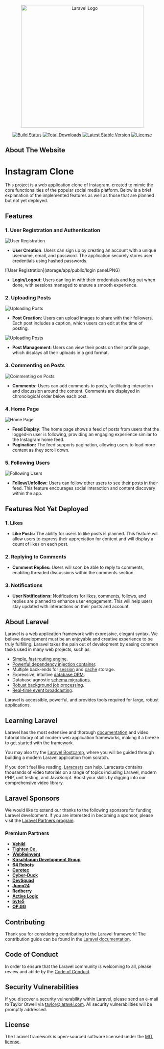 <p align="center"><a href="https://laravel.com" target="_blank"><img src="https://raw.githubusercontent.com/laravel/art/master/logo-lockup/5%20SVG/2%20CMYK/1%20Full%20Color/laravel-logolockup-cmyk-red.svg" width="400" alt="Laravel Logo"></a></p>

<p align="center">
<a href="https://github.com/laravel/framework/actions"><img src="https://github.com/laravel/framework/workflows/tests/badge.svg" alt="Build Status"></a>
<a href="https://packagist.org/packages/laravel/framework"><img src="https://img.shields.io/packagist/dt/laravel/framework" alt="Total Downloads"></a>
<a href="https://packagist.org/packages/laravel/framework"><img src="https://img.shields.io/packagist/v/laravel/framework" alt="Latest Stable Version"></a>
<a href="https://packagist.org/packages/laravel/framework"><img src="https://img.shields.io/packagist/l/laravel/framework" alt="License"></a>
</p>

## About The Website

# Instagram Clone

This project is a web application clone of Instagram, created to mimic the core functionalities of the popular social media platform. Below is a brief explanation of the implemented features as well as those that are planned but not yet deployed.

## Features

### 1. User Registration and Authentication
![User Registration](storage/app/public/Register.PNG)
- **User Creation:** Users can sign up by creating an account with a unique username, email, and password. The application securely stores user credentials using hashed passwords.

![User Registration](storage/app/public/login panel.PNG)
- **Login/Logout:** Users can log in with their credentials and log out when done, with sessions managed to ensure a smooth experience.

### 2. Uploading Posts
![Uploading Posts](storage/app/public/create.PNG)
- **Post Creation:** Users can upload images to share with their followers. Each post includes a caption, which users can edit at the time of posting.


![Uploading Posts](storage/app/public/posts.PNG)
- **Post Management:** Users can view their posts on their profile page, which displays all their uploads in a grid format.

### 3. Commenting on Posts
![Commenting on Posts](path_to_image/commenting_posts.png)
- **Comments:** Users can add comments to posts, facilitating interaction and discussion around the content. Comments are displayed in chronological order below each post.

### 4. Home Page
![Home Page](storage/app/public/Home.PNG)
- **Feed Display:** The home page shows a feed of posts from users that the logged-in user is following, providing an engaging experience similar to the Instagram home feed.
- **Pagination:** The feed supports pagination, allowing users to load more content as they scroll down.

### 5. Following Users
![Following Users](storage/app/public/profile.PNG)
- **Follow/Unfollow:** Users can follow other users to see their posts in their feed. This feature encourages social interaction and content discovery within the app.

## Features Not Yet Deployed

### 1. Likes
- **Like Posts:** The ability for users to like posts is planned. This feature will allow users to express their appreciation for content and will display a count of likes on each post.

### 2. Replying to Comments
- **Comment Replies:** Users will soon be able to reply to comments, enabling threaded discussions within the comments section.

### 3. Notifications
- **User Notifications:** Notifications for likes, comments, follows, and replies are planned to enhance user engagement. This will help users stay updated with interactions on their posts and account.





## About Laravel

Laravel is a web application framework with expressive, elegant syntax. We believe development must be an enjoyable and creative experience to be truly fulfilling. Laravel takes the pain out of development by easing common tasks used in many web projects, such as:

- [Simple, fast routing engine](https://laravel.com/docs/routing).
- [Powerful dependency injection container](https://laravel.com/docs/container).
- Multiple back-ends for [session](https://laravel.com/docs/session) and [cache](https://laravel.com/docs/cache) storage.
- Expressive, intuitive [database ORM](https://laravel.com/docs/eloquent).
- Database agnostic [schema migrations](https://laravel.com/docs/migrations).
- [Robust background job processing](https://laravel.com/docs/queues).
- [Real-time event broadcasting](https://laravel.com/docs/broadcasting).

Laravel is accessible, powerful, and provides tools required for large, robust applications.

## Learning Laravel

Laravel has the most extensive and thorough [documentation](https://laravel.com/docs) and video tutorial library of all modern web application frameworks, making it a breeze to get started with the framework.

You may also try the [Laravel Bootcamp](https://bootcamp.laravel.com), where you will be guided through building a modern Laravel application from scratch.

If you don't feel like reading, [Laracasts](https://laracasts.com) can help. Laracasts contains thousands of video tutorials on a range of topics including Laravel, modern PHP, unit testing, and JavaScript. Boost your skills by digging into our comprehensive video library.

## Laravel Sponsors

We would like to extend our thanks to the following sponsors for funding Laravel development. If you are interested in becoming a sponsor, please visit the [Laravel Partners program](https://partners.laravel.com).

### Premium Partners

- **[Vehikl](https://vehikl.com/)**
- **[Tighten Co.](https://tighten.co)**
- **[WebReinvent](https://webreinvent.com/)**
- **[Kirschbaum Development Group](https://kirschbaumdevelopment.com)**
- **[64 Robots](https://64robots.com)**
- **[Curotec](https://www.curotec.com/services/technologies/laravel/)**
- **[Cyber-Duck](https://cyber-duck.co.uk)**
- **[DevSquad](https://devsquad.com/hire-laravel-developers)**
- **[Jump24](https://jump24.co.uk)**
- **[Redberry](https://redberry.international/laravel/)**
- **[Active Logic](https://activelogic.com)**
- **[byte5](https://byte5.de)**
- **[OP.GG](https://op.gg)**

## Contributing

Thank you for considering contributing to the Laravel framework! The contribution guide can be found in the [Laravel documentation](https://laravel.com/docs/contributions).

## Code of Conduct

In order to ensure that the Laravel community is welcoming to all, please review and abide by the [Code of Conduct](https://laravel.com/docs/contributions#code-of-conduct).

## Security Vulnerabilities

If you discover a security vulnerability within Laravel, please send an e-mail to Taylor Otwell via [taylor@laravel.com](mailto:taylor@laravel.com). All security vulnerabilities will be promptly addressed.

## License

The Laravel framework is open-sourced software licensed under the [MIT license](https://opensource.org/licenses/MIT).
